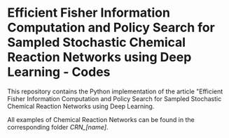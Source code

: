 # Efficient Fisher Information Computation and Policy Search for Sampled Stochastic Chemical Reaction Networks using Deep Learning - Codes

This repository contains the Python implementation of the article "Efficient Fisher Information Computation and Policy Search for Sampled Stochastic Chemical Reaction Networks using Deep Learning.

All examples of Chemical Reaction Networks can be found in the corresponding folder _CRN\_[name]_.

